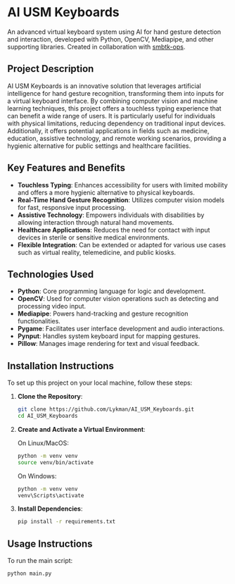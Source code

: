 # AI USM Keyboards

An advanced virtual keyboard system using AI for hand gesture detection and interaction, developed with Python, OpenCV, Mediapipe, and other supporting libraries. Created in collaboration with [smbtk-ops](https://github.com/smbtk-ops).

## Project Description

AI USM Keyboards is an innovative solution that leverages artificial intelligence for hand gesture recognition, transforming them into inputs for a virtual keyboard interface. By combining computer vision and machine learning techniques, this project offers a touchless typing experience that can benefit a wide range of users. It is particularly useful for individuals with physical limitations, reducing dependency on traditional input devices. Additionally, it offers potential applications in fields such as medicine, education, assistive technology, and remote working scenarios, providing a hygienic alternative for public settings and healthcare facilities.

## Key Features and Benefits

- **Touchless Typing**: Enhances accessibility for users with limited mobility and offers a more hygienic alternative to physical keyboards.
- **Real-Time Hand Gesture Recognition**: Utilizes computer vision models for fast, responsive input processing.
- **Assistive Technology**: Empowers individuals with disabilities by allowing interaction through natural hand movements.
- **Healthcare Applications**: Reduces the need for contact with input devices in sterile or sensitive medical environments.
- **Flexible Integration**: Can be extended or adapted for various use cases such as virtual reality, telemedicine, and public kiosks.

## Technologies Used

- **Python**: Core programming language for logic and development.
- **OpenCV**: Used for computer vision operations such as detecting and processing video input.
- **Mediapipe**: Powers hand-tracking and gesture recognition functionalities.
- **Pygame**: Facilitates user interface development and audio interactions.
- **Pynput**: Handles system keyboard input for mapping gestures.
- **Pillow**: Manages image rendering for text and visual feedback.

## Installation Instructions

To set up this project on your local machine, follow these steps:

1. **Clone the Repository**:

    ```bash
    git clone https://github.com/Lykman/AI_USM_Keyboards.git
    cd AI_USM_Keyboards
    ```

2. **Create and Activate a Virtual Environment**:

    On Linux/MacOS:
    ```bash
    python -m venv venv
    source venv/bin/activate
    ```
    On Windows:
    ```bash
    python -m venv venv
    venv\Scripts\activate
    ```

3. **Install Dependencies**:

    ```bash
    pip install -r requirements.txt
    ```

## Usage Instructions

To run the main script:

```bash
python main.py
